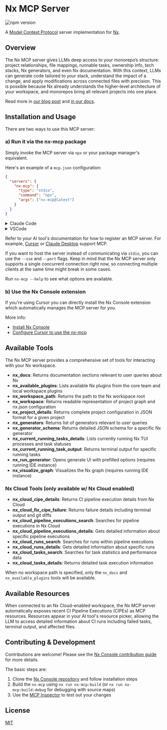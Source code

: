 # Nx MCP Server

![npm version](https://img.shields.io/npm/v/nx-mcp)

A [Model Context Protocol](https://modelcontextprotocol.io/introduction) server implementation for [Nx](https://nx.dev).

## Overview

The Nx MCP server gives LLMs deep access to your monorepo’s structure: project relationships, file mappings, runnable tasks, ownership info, tech stacks, Nx generators, and even Nx documentation. With this context, LLMs can generate code tailored to your stack, understand the impact of a change, and apply modifications across connected files with precision. This is possible because Nx already understands the higher-level architecture of your workspace, and monorepos bring all relevant projects into one place.

Read more in [our blog post](https://nx.dev/blog/nx-made-cursor-smarter) and [in our docs](https://nx.dev/features/enhance-AI).

## Installation and Usage

There are two ways to use this MCP server:

### a) Run it via the nx-mcp package

Simply invoke the MCP server via `npx` or your package manager's equivalent.

Here's an example of a `mcp.json` configuration:

```json
{
  "servers": {
    "nx-mcp": {
      "type": "stdio",
      "command": "npx",
      "args": ["nx-mcp@latest"]
    }
  }
}
```

<details>
<summary>Claude Code</summary>
```
claude mcp add nx-mcp npx nx-mcp@latest
```
</details>

<details>
<summary>VSCode</summary>
```
code --add-mcp '{"name":"nx-mcp","command":"npx","args":["nx-mcp"]}'
```
</details>

Refer to your AI tool's documentation for how to register an MCP server. For example, [Cursor](https://docs.cursor.com/context/model-context-protocol) or [Claude Desktop](https://modelcontextprotocol.io/quickstart/user) support MCP.

If you want to host the server instead of communicating via `stdio`, you can use the `--sse` and `--port` flags. Keep in mind that the Nx MCP server only supports a single concurrent connection right now, so connecting multiple clients at the same time might break in some cases.

Run `nx-mcp --help` to see what options are available.

### b) Use the Nx Console extension

If you're using Cursor you can directly install the Nx Console extension which automatically manages the MCP server for you.

More info:

- [Install Nx Console](https://nx.dev/getting-started/editor-setup)
- [Configure Cursor to use the nx-mcp](https://nx.dev/features/enhance-AI#cursor)

## Available Tools

The Nx MCP server provides a comprehensive set of tools for interacting with your Nx workspace.

- **nx_docs**: Returns documentation sections relevant to user queries about Nx
- **nx_available_plugins**: Lists available Nx plugins from the core team and local workspace plugins
- **nx_workspace_path**: Returns the path to the Nx workspace root
- **nx_workspace**: Returns readable representation of project graph and nx.json configuration
- **nx_project_details**: Returns complete project configuration in JSON format for a given project
- **nx_generators**: Returns list of generators relevant to user queries
- **nx_generator_schema**: Returns detailed JSON schema for a specific Nx generator
- **nx_current_running_tasks_details**: Lists currently running Nx TUI processes and task statuses
- **nx_current_running_task_output**: Returns terminal output for specific running tasks
- **nx_run_generator**: Opens generate UI with prefilled options (requires running IDE instance)
- **nx_visualize_graph**: Visualizes the Nx graph (requires running IDE instance)

### Nx Cloud Tools (only available w/ Nx Cloud enabled)

- **nx_cloud_cipe_details**: Returns CI pipeline execution details from Nx Cloud
- **nx_cloud_fix_cipe_failure**: Returns failure details including terminal output and git diffs
- **nx_cloud_pipeline_executions_search**: Searches for pipeline executions in Nx Cloud
- **nx_cloud_pipeline_executions_details**: Gets detailed information about specific pipeline executions
- **nx_cloud_runs_search**: Searches for runs within pipeline executions
- **nx_cloud_runs_details**: Gets detailed information about specific runs
- **nx_cloud_tasks_search**: Searches for task statistics and performance data
- **nx_cloud_tasks_details**: Returns detailed task execution information

When no workspace path is specified, only the `nx_docs` and `nx_available_plugins` tools will be available.

## Available Resources

When connected to an Nx Cloud-enabled workspace, the Nx MCP server automatically exposes recent CI Pipeline Executions (CIPEs) as MCP resources.
Resources appear in your AI tool's resource picker, allowing the LLM to access detailed information about CI runs including failed tasks, terminal output, and affected files.

## Contributing & Development

Contributions are welcome! Please see the [Nx Console contribution guide](https://github.com/nrwl/nx-console/blob/master/CONTRIBUTING.md) for more details.

The basic steps are:

1. Clone the [Nx Console repository](https://github.com/nrwl/nx-console) and follow installation steps
2. Build the `nx-mcp` using `nx run nx-mcp:build` (or `nx run nx-mcp:build:debug` for debugging with source maps)
3. Use the [MCP Inspector](https://modelcontextprotocol.io/docs/tools/inspector) to test out your changes

## License

[MIT](../../LICENSE)
